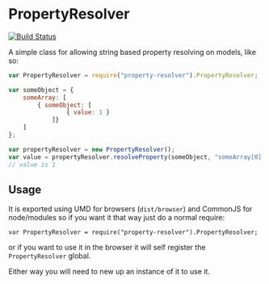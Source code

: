 # PropertyResolver

[![Build Status](https://travis-ci.org/grofit/property-resolver.svg?branch=master)](https://travis-ci.org/grofit/property-resolver)

A simple class for allowing string based property resolving on models, like so:

```js
var PropertyResolver = require("property-resolver").PropertyResolver;

var someObject = {
    someArray: [
        { someObject: [
                { value: 1 }
            ]}
    ]
};

var propertyResolver = new PropertyResolver();
var value = propertyResolver.resolveProperty(someObject, "someArray[0].someObject[0].value");
// value is 1
```

## Usage

It is exported using UMD for browsers (`dist/browser`) and CommonJS for node/modules so if you want it that way just do a normal require:

`var PropertyResolver = require("property-resolver").PropertyResolver;`

or if you want to use it in the browser it will self register the `PropertyResolver` global.

Either way you will need to new up an instance of it to use it.
